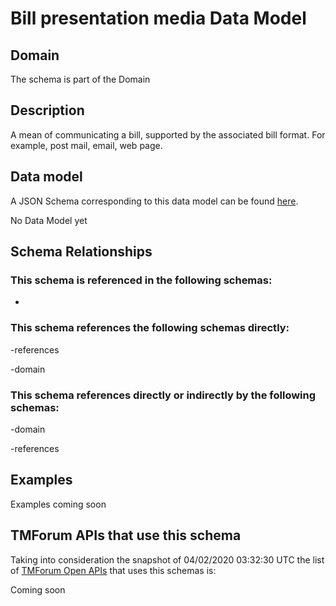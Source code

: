 # Bill presentation media Data Model

## Domain

The  schema is part of the  Domain

## Description

A mean of communicating a bill, supported by the associated bill format. For example, post mail, email, web page.

## Data model

A JSON Schema corresponding to this data model can be found
[here](https://github.com/tmforum-rand/schemas/blob/candidates/Customer/BillPresentationMedia.schema.json).

No Data Model yet

## Schema Relationships

### This schema is referenced in the following schemas:

-

### This schema references the following schemas directly:

-references

-domain

### This schema references directly or indirectly by the following schemas:

-domain

-references



## Examples

Examples coming soon

## TMForum APIs that use this schema

Taking into consideration the snapshot of 04/02/2020 03:32:30 UTC the list of [TMForum Open APIs](https://www.tmforum.org/open-apis/) that uses this schemas is:

Coming soon